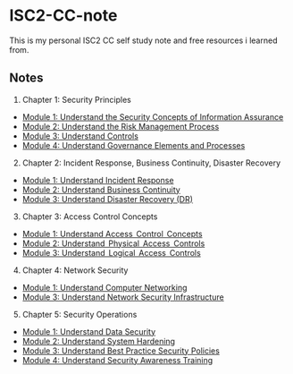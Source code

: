 # ISC2-CC-note

This is my personal ISC2 CC self study note and free resources i learned from.




## Notes

1. Chapter 1: Security Principles

* [Module 1: Understand the Security Concepts of Information Assurance](https://github.com/mashitah-tobroni/ISC2-CC-note/blob/main/chapter%201/module%201.md)
* [Module 2: Understand the Risk Management Process](https://github.com/mashitah-tobroni/ISC2-CC-note/blob/main/chapter%201/module%202.md)
* [Module 3: Understand Controls](https://github.com/mashitah-tobroni/ISC2-CC-note/blob/main/chapter%201/module%203.md)
* [Module 4: Understand Governance Elements and Processes](https://github.com/mashitah-tobroni/ISC2-CC-note/blob/main/chapter%201/module%204.md)

2. Chapter 2: Incident Response, Business Continuity, Disaster Recovery
* [Module 1: Understand Incident Response](https://github.com/mashitah-tobroni/ISC2-CC-note/blob/main/chapter%202/module%201.md)
* [Module 2: Understand Business Continuity](https://github.com/mashitah-tobroni/ISC2-CC-note/blob/main/chapter%202/module%202.md)
* [Module 3: Understand Disaster Recovery (DR)](https://github.com/mashitah-tobroni/ISC2-CC-note/blob/main/chapter%202/module%203.md)

3. Chapter 3: Access Control Concepts
* [Module 1: Understand Access  Control  Concepts](https://linktodocumentation)
* [Module 2: Understand  Physical  Access  Controls](https://linktodocumentation)
* [Module 3: Understand  Logical  Access  Controls](https://linktodocumentation)

4. Chapter 4: Network Security
* [Module 1: Understand Computer Networking](https://linktodocumentation)
* [Module 3: Understand Network Security Infrastructure](https://linktodocumentation)

5. Chapter 5: Security Operations
* [Module 1: Understand Data Security](https://linktodocumentation)
* [Module 2: Understand System Hardening](https://linktodocumentation)
* [Module 3: Understand Best Practice Security Policies](https://linktodocumentation)
* [Module 4: Understand Security Awareness Training](https://linktodocumentation)
